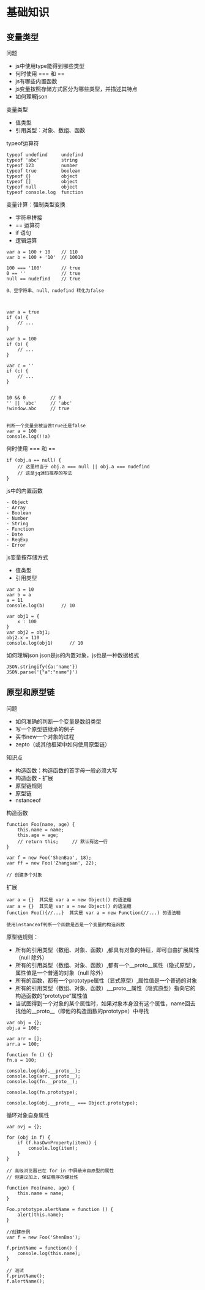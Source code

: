 # 基础知识

## 变量类型

问题

- js中使用type能得到哪些类型
- 何时使用 === 和 ==
- js有哪些内置函数
- js变量按照存储方式区分为哪些类型，并描述其特点
- 如何理解json


变量类型
- 值类型
- 引用类型：对象、数组、函数

typeof运算符
```
typeof undefind     undefind
typeof 'abc'        string
typeof 123          number
typeof true         boolean
typeof {}           object
typeof []           object
typeof null         object
typeof console.log  function
```

变量计算：强制类型变换
- 字符串拼接
- == 运算符
- if 语句
- 逻辑运算

```
var a = 100 + 10    // 110
var b = 100 + '10'  // 10010

100 === '100'       // true
0 == ''             // true
null == nudefind    // true

0、空字符串、null、nudefind 转化为false



var a = true
if (a) {
    // ...
}

var b = 100
if (b) {
    // ...
}

var c = ''
if (c) {
    // ...
}


10 && 0         // 0
'' || 'abc'     // 'abc'
!window.abc     // true


判断一个变量会被当做true还是false
var a = 100
console.log(!!a)

```


何时使用 === 和 ==
```
if (obj.a == null) {
    // 这里相当于 obj.a === null || obj.a === nudefind
    // 这是jq源码推荐的写法
}
```

js中的内置函数
```
- Object
- Array
- Boolean
- Number
- String
- Function
- Date
- RegExp
- Error
```


js变量按存储方式
- 值类型
- 引用类型

```
var a = 10
var b = a
a = 11
console.log(b)      // 10

var obj1 = {
    x : 100
}
var obj2 = obj1;
obj2.x = 110
console.log(obj1)      // 10
```

如何理解json
json是js的内置对象，js也是一种数据格式

```
JSON.stringify({a:'name'})
JSON.parse('{"a":"name"}')
```


## 原型和原型链

问题

- 如何准确的判断一个变量是数组类型
- 写一个原型链继承的例子
- 买书new一个对象的过程
- zepto（或其他框架中如何使用原型链）



知识点

- 构造函数：构造函数的首字母一般必须大写
- 构造函数 - 扩展
- 原型链规则
- 原型链
- nstanceof


构造函数
```
function Foo(name, age) {
    this.name = name;
    this.age = age;
    // return this;     // 默认有这一行
}

var f = new Foo('ShenBao', 18);
var ff = new Foo('Zhangsan', 22);

// 创建多个对象
```


扩展
```
var a = {}  其实是 var a = new Object() 的语法糖
var a = {}  其实是 var a = new Object() 的语法糖
function Foo(){//...}  其实是 var a = new Function(//...) 的语法糖

使用instanceof判断一个函数是否是一个变量的构造函数
```


原型链规则：

- 所有的引用类型（数组、对象、函数）,都具有对象的特征，即可自由扩展属性（null 除外）
- 所有的引用类型（数组、对象、函数）,都有一个__proto__属性（隐式原型），属性值是一个普通的对象（null 除外）
- 所有的函数，都有一个prototype属性（显式原型）,属性值是一个普通的对象
- 所有的引用类型（数组、对象、函数）,__proto__属性（隐式原型）指向它的构造函数的“prototype”属性值
- 当试图得到一个对象的某个属性时，如果对象本身没有这个属性，name回去找他的__proto__（即他的构造函数的prototype）中寻找

```
var obj = {};
obj.a = 100;

var arr = [];
arr.a = 100;

function fn () {}
fn.a = 100;

console.log(obj.__proto__);
console.log(arr.__proto__);
console.log(fn.__proto__);

console.log(fn.prototype);

console.log(obj.__proto__ === Object.prototype);

```

循环对象自身属性
```
var ovj = {};

for (obj in f) {
    if (f.hasOwnProperty(item)) {
        console.log(item);
    }
}

// 高级浏览器已在 for in 中屏蔽来自原型的属性
// 但建议加上，保证程序的健壮性
```

```
function Foo(name, age) {
    this.name = name;
}

Foo.prototype.alertName = function () {
    alert(this.name);
}

//创建示例
var f = new Foo('ShenBao');

f.printName = function() {
    console.log(this.name);
}

// 测试
f.printName();
f.alertName();

```



